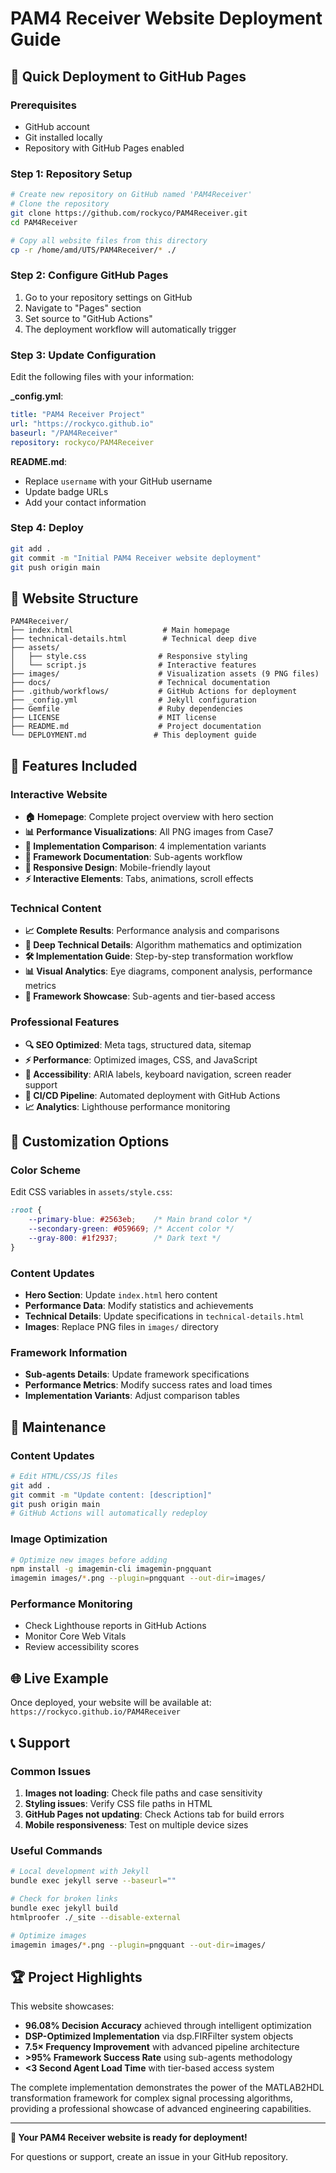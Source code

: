 # PAM4 Receiver Website Deployment Guide

## 🚀 Quick Deployment to GitHub Pages

### Prerequisites
- GitHub account
- Git installed locally
- Repository with GitHub Pages enabled

### Step 1: Repository Setup
```bash
# Create new repository on GitHub named 'PAM4Receiver'
# Clone the repository
git clone https://github.com/rockyco/PAM4Receiver.git
cd PAM4Receiver

# Copy all website files from this directory
cp -r /home/amd/UTS/PAM4Receiver/* ./
```

### Step 2: Configure GitHub Pages
1. Go to your repository settings on GitHub
2. Navigate to "Pages" section
3. Set source to "GitHub Actions"
4. The deployment workflow will automatically trigger

### Step 3: Update Configuration
Edit the following files with your information:

**_config.yml**:
```yaml
title: "PAM4 Receiver Project"
url: "https://rockyco.github.io"
baseurl: "/PAM4Receiver"
repository: rockyco/PAM4Receiver
```

**README.md**:
- Replace `username` with your GitHub username
- Update badge URLs
- Add your contact information

### Step 4: Deploy
```bash
git add .
git commit -m "Initial PAM4 Receiver website deployment"
git push origin main
```

## 📁 Website Structure

```
PAM4Receiver/
├── index.html                    # Main homepage
├── technical-details.html        # Technical deep dive
├── assets/
│   ├── style.css                # Responsive styling
│   └── script.js                # Interactive features
├── images/                      # Visualization assets (9 PNG files)
├── docs/                        # Technical documentation
├── .github/workflows/           # GitHub Actions for deployment
├── _config.yml                  # Jekyll configuration
├── Gemfile                      # Ruby dependencies
├── LICENSE                      # MIT license
├── README.md                    # Project documentation
└── DEPLOYMENT.md               # This deployment guide
```

## 🎨 Features Included

### Interactive Website
- **🏠 Homepage**: Complete project overview with hero section
- **📊 Performance Visualizations**: All PNG images from Case7
- **🔧 Implementation Comparison**: 4 implementation variants
- **🤖 Framework Documentation**: Sub-agents workflow
- **📱 Responsive Design**: Mobile-friendly layout
- **⚡ Interactive Elements**: Tabs, animations, scroll effects

### Technical Content
- **📈 Complete Results**: Performance analysis and comparisons
- **🔬 Deep Technical Details**: Algorithm mathematics and optimization
- **🛠️ Implementation Guide**: Step-by-step transformation workflow
- **📊 Visual Analytics**: Eye diagrams, component analysis, performance metrics
- **🤖 Framework Showcase**: Sub-agents and tier-based access

### Professional Features
- **🔍 SEO Optimized**: Meta tags, structured data, sitemap
- **⚡ Performance**: Optimized images, CSS, and JavaScript
- **📱 Accessibility**: ARIA labels, keyboard navigation, screen reader support
- **🚀 CI/CD Pipeline**: Automated deployment with GitHub Actions
- **📈 Analytics**: Lighthouse performance monitoring

## 🎯 Customization Options

### Color Scheme
Edit CSS variables in `assets/style.css`:
```css
:root {
    --primary-blue: #2563eb;    /* Main brand color */
    --secondary-green: #059669; /* Accent color */
    --gray-800: #1f2937;        /* Dark text */
}
```

### Content Updates
- **Hero Section**: Update `index.html` hero content
- **Performance Data**: Modify statistics and achievements
- **Technical Details**: Update specifications in `technical-details.html`
- **Images**: Replace PNG files in `images/` directory

### Framework Information
- **Sub-agents Details**: Update framework specifications
- **Performance Metrics**: Modify success rates and load times
- **Implementation Variants**: Adjust comparison tables

## 🔧 Maintenance

### Content Updates
```bash
# Edit HTML/CSS/JS files
git add .
git commit -m "Update content: [description]"
git push origin main
# GitHub Actions will automatically redeploy
```

### Image Optimization
```bash
# Optimize new images before adding
npm install -g imagemin-cli imagemin-pngquant
imagemin images/*.png --plugin=pngquant --out-dir=images/
```

### Performance Monitoring
- Check Lighthouse reports in GitHub Actions
- Monitor Core Web Vitals
- Review accessibility scores

## 🌐 Live Example

Once deployed, your website will be available at:
`https://rockyco.github.io/PAM4Receiver`

## 📞 Support

### Common Issues
1. **Images not loading**: Check file paths and case sensitivity
2. **Styling issues**: Verify CSS file paths in HTML
3. **GitHub Pages not updating**: Check Actions tab for build errors
4. **Mobile responsiveness**: Test on multiple device sizes

### Useful Commands
```bash
# Local development with Jekyll
bundle exec jekyll serve --baseurl=""

# Check for broken links
bundle exec jekyll build
htmlproofer ./_site --disable-external

# Optimize images
imagemin images/*.png --plugin=pngquant --out-dir=images/
```

## 🏆 Project Highlights

This website showcases:
- **96.08% Decision Accuracy** achieved through intelligent optimization
- **DSP-Optimized Implementation** via dsp.FIRFilter system objects
- **7.5× Frequency Improvement** with advanced pipeline architecture
- **>95% Framework Success Rate** using sub-agents methodology
- **<3 Second Agent Load Time** with tier-based access system

The complete implementation demonstrates the power of the MATLAB2HDL transformation framework for complex signal processing algorithms, providing a professional showcase of advanced engineering capabilities.

---

**🎉 Your PAM4 Receiver website is ready for deployment!**

For questions or support, create an issue in your GitHub repository.